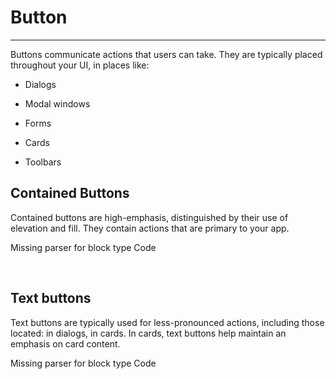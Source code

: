 
# Button

---

Buttons communicate actions that users can take. They are typically placed throughout your UI, in places like:

- Dialogs

- Modal windows

- Forms

- Cards

- Toolbars

## Contained Buttons

Contained buttons are high-emphasis, distinguished by their use of elevation and fill. They contain actions that are primary to your app.



Missing parser for block type Code

 

## Text buttons

Text buttons are typically used for less-pronounced actions, including those located: in dialogs, in cards. In cards, text buttons help maintain an emphasis on card content.



Missing parser for block type Code

 